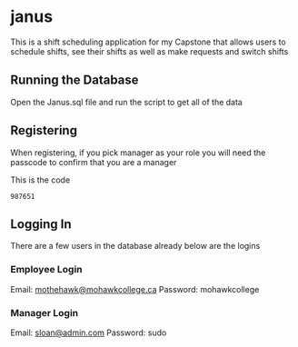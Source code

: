 # janus
This is a shift scheduling application for my Capstone that allows users to schedule shifts, see their shifts as well as make requests and switch shifts


## Running the Database
Open the Janus.sql file and run the script to get all of the data

## Registering

When registering, if you pick manager as your role you will need the passcode to confirm that you are a manager

This is the code 
```
987651
```

## Logging In

There are a few users in the database already below are the logins

### Employee Login
Email: mothehawk@mohawkcollege.ca
Password: mohawkcollege


### Manager Login
Email: sloan@admin.com
Password: sudo
    
